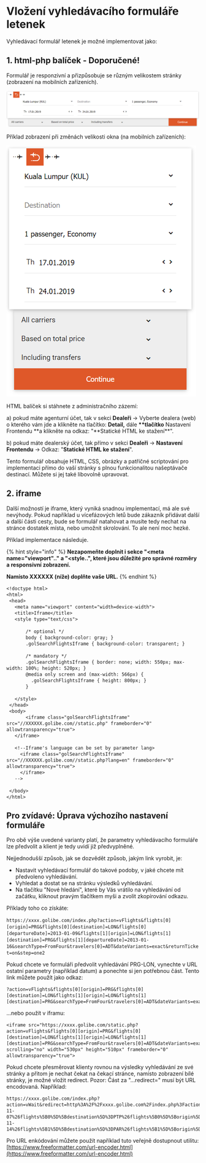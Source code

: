 # Vložení vyhledávacího formuláře letenek

Vyhledávací formulář letenek je možné implementovat jako:

## 1. html-php balíček - Doporučené!

Formulář je responzivní a přizpůsobuje se různým velikostem stránky \(zobrazení na mobilních zařízeních\).

![](../../.gitbook/assets/image%20%2825%29.png)

Příklad zobrazení při změnách velikosti okna \(na mobilních zařízeních\):

![](../../.gitbook/assets/image%20%284%29.png)

HTML balíček si stáhnete z administračního zázemí:

a\) pokud máte agenturní účet, tak v sekci **Dealeři** -&gt; Vyberte dealera \(web\) o kterého vám jde a klikněte na tlačítko: **Detail,** dále **\*\*tlačítko** Nastavení Frontendu **a klikněte na odkaz: "**Statické HTML ke stažení\*\*".

b\) pokud máte dealerský účet, tak přímo v sekci **Dealeři** -&gt; **Nastavení Frontendu** -&gt; Odkaz: "**Statické HTML ke stažení**".

Tento formulář obsahuje HTML, CSS, obrázky a patřičné scriptování pro implementaci přímo do vaší stránky s plnou funkcionalitou našeptávače destinací. Můžete si jej také libovolně upravovat.

## 2. iframe

Další možností je iframe, který vyniká snadnou implementací, má ale své nevýhody. Pokud například u vícefázových letů bude zákazník přidávat další a další části cesty, bude se formulář natahovat a musíte tedy nechat na stránce dostatek místa, nebo umožnit skrolování. To ale není moc hezké.

Příklad implementace následuje.

{% hint style="info" %}
**Nezapomeňte doplnit i sekce "&lt;meta name="viewport".." a "&lt;style..", které jsou důležité pro správné rozměry a responsivní zobrazení.**

**Namísto XXXXXX \(níže\) doplňte vaše URL.**
{% endhint %}

```markup
<!doctype html>
<html>
 <head>
   <meta name="viewport" content="width=device-width">
   <title>Iframe</title>
   <style type="text/css">

       /* optional */
       body { background-color: gray; }
       .golSearchFlightsIframe { background-color: transparent; }

       /* mandatory */
       .golSearchFlightsIframe { border: none; width: 550px; max-width: 100%; height: 520px; }
       @media only screen and (max-width: 566px) {
         .golSearchFlightsIframe { height: 800px; }
       }

   </style>
 </head>
 <body>
       <iframe class="golSearchFlightsIframe" src="//XXXXXX.golibe.com//static.php" frameborder="0" allowtransparency="true">
   </iframe>

   <!--Iframe's language can be set by parameter lang>
     <iframe class="golSearchFlightsIframe" src="//XXXXXX.golibe.com//static.php?lang=en" frameborder="0" allowtransparency="true">
     </iframe>
   -->

 </body>
</html>
```

## **Pro zvídavé: Úprava výchozího nastavení formuláře**

Pro obě výše uvedené varianty platí, že parametry vyhledávacího formuláře lze předvolit a klient je tedy uvidí již předvyplněné.

Nejjednodušší způsob, jak se dozvědět způsob, jakým link vyrobit, je:

* Nastavit vyhledávací formulář do takové podoby, v jaké chcete mít předvoleno vyhledávání.
* Vyhledat a dostat se na stránku výsledků vyhledávání.
* Na tlačítku "Nové hledání", které by Vás vrátilo na vyhledávání od začátku, kliknout pravým tlačítkem myši a zvolit zkopírování odkazu.

Příklady toho co získáte:

`https://xxxx.golibe.com/index.php?action=vFlights&flights[0][origin]=PRG&flights[0][destination]=LON&flights[0][departureDate]=2013-01-09&flights[1][origin]=LON&flights[1][destination]=PRG&flights[1][departureDate]=2013-01-16&searchType=FromFour&travelers[0]=ADT&dateVariants=exact&returnTicket=on&step=one2`

Pokud chcete ve formuláři předvolit vyhledávání PRG-LON, vynechte v URL ostatní parametry \(například datum\) a ponechte si jen potřebnou část. Tento link můžete použít jako odkaz:

```http
?action=vFlights&flights[0][origin]=PRG&flights[0][destination]=LON&flights[1][origin]=LON&flights[1][destination]=PRG&searchType=FromFour&travelers[0]=ADT&dateVariants=exact&returnTicket=on&step=one2
```

...nebo použít v iframu:

```markup
<iframe src="https://xxxx.golibe.com/static.php?action=vFlights&flights[0][origin]=PRG&flights[0][destination]=LON&flights[1][origin]=LON&flights[1][destination]=PRG&searchType=FromFour&travelers[0]=ADT&dateVariants=exact&returnTicket=on&step=one2" scrolling="no" width="530px" height="510px" frameborder="0" allowtransparency="true">
```

Pokud chcete přesměrovat klienty rovnou na výsledky vyhledávání ze své stránky a přitom je nechat čekat na čekací stránce, namísto zobrazení bílé stránky, je možné vložit redirect. Pozor: Část za "...redirect=" musí být URL encodovaná. Například:

```http
https://xxxx.golibe.com/index.php?action=vWait&redirect=http%3A%2F%2Fxxxx.golibe.com%2Findex.php%3Faction%3DvFlights%26flights%5B0%5D%5BdepartureDate%5D%3D2014-11-07%26flights%5B0%5D%5Bdestination%5D%3DPTP%26flights%5B0%5D%5Borigin%5D%3DPAR%26flights%5B0%5D%5BdeparturePlusMinusDay%5D%3D3%26flights%5B1%5D%5BdepartureDate%5D%3D2014-11-14%26flights%5B1%5D%5Bdestination%5D%3DPAR%26flights%5B1%5D%5Borigin%5D%3DPTP%26flights%5B1%5D%5BdeparturePlusMinusDay%5D%3D3%26travelers%5B0%5D%3DADT%26returnTicket%3Don%26vendor%3DTX%26dateVariants%3Dclose%26step%3DChooseFromFour%26target%3Dflights
```

Pro URL enkódování můžete použít například tuto veřejně dostupnout utilitu: [https://www.freeformatter.com/url-encoder.html](https://www.freeformatter.com/url-encoder.html)

